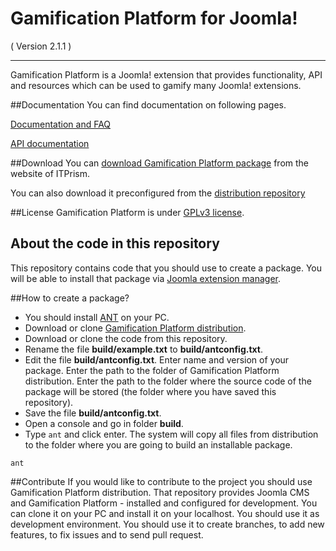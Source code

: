 Gamification Platform for Joomla! 
==========================
( Version 2.1.1 )
- - -

Gamification Platform is a Joomla! extension that provides functionality, API and resources which can be used to gamify many Joomla! extensions.

##Documentation
You can find documentation on following pages.

[Documentation and FAQ](http://itprism.com/help/101-gamification-platform-documentation)

[API documentation](http://cdn.itprism.com/api/gamification/index.html)

##Download
You can [download Gamification Platform package](http://itprism.com/free-joomla-extensions/ecommerce-gamification/game-mechanics-platform) from the website of ITPrism.

You can also download it preconfigured from the [distribution repository](https://github.com/ITPrism/GamificationDistribution)

##License
Gamification Platform is under [GPLv3 license](http://www.gnu.org/licenses/gpl-3.0.en.html).

## About the code in this repository
This repository contains code that you should use to create a package. You will be able to install that package via [Joomla extension manager](https://docs.joomla.org/Help25:Extensions_Extension_Manager_Install).

##How to create a package?
* You should install [ANT](http://ant.apache.org/) on your PC.
* Download or clone [Gamification Platform distribution](https://github.com/ITPrism/GamificationDistribution).
* Download or clone the code from this repository.
* Rename the file __build/example.txt__ to __build/antconfig.txt__.
* Edit the file __build/antconfig.txt__. Enter name and version of your package. Enter the path to the folder of Gamification Platform distribution. Enter the path to the folder where the source code of the package will be stored (the folder where you have saved this repository).
* Save the file __build/antconfig.txt__.
* Open a console and go in folder __build__.
* Type `ant` and click enter. The system will copy all files from distribution to the folder where you are going to build an installable package.

`ant`

##Contribute
If you would like to contribute to the project you should use Gamification Platform distribution. That repository provides Joomla CMS and Gamification Platform - installed and configured for development.
You can clone it on your PC and install it on your localhost. You should use it as development environment. You should use it to create branches, to add new features, to fix issues and to send pull request.
